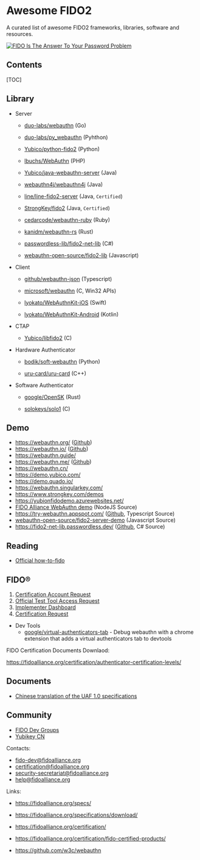 # Awesome FIDO2
A curated list of awesome FIDO2 frameworks, libraries, software and resources.

[![FIDO Is The Answer To Your Password Problem](https://res.cloudinary.com/marcomontalbano/image/upload/v1659085297/video_to_markdown/images/youtube--SgE5VnMTluQ-c05b58ac6eb4c4700831b2b3070cd403.jpg)](https://www.youtube.com/watch?v=SgE5VnMTluQ "FIDO Is The Answer To Your Password Problem")

## Contents

[TOC]

## Library

* Server

  * [duo-labs/webauthn](https://github.com/duo-labs/webauthn) (Go)

  * [duo-labs/py_webauthn](https://github.com/duo-labs/py_webauthn) (Pyhthon)

  * [Yubico/python-fido2](https://github.com/Yubico/python-fido2) (Python)

  * [lbuchs/WebAuthn](https://github.com/lbuchs/WebAuthn) (PHP)

  * [Yubico/java-webauthn-server](https://github.com/Yubico/java-webauthn-server) (Java)

  * [webauthn4j/webauthn4j](https://github.com/webauthn4j/webauthn4j) (Java)

  * [line/line-fido2-server](https://github.com/line/line-fido2-server) (Java, `Certified`)

  * [StrongKey/fido2](https://github.com/StrongKey/fido2) (Java, `Certified`)

  * [cedarcode/webauthn-ruby](https://github.com/cedarcode/webauthn-ruby) (Ruby)

  * [kanidm/webauthn-rs](https://github.com/kanidm/webauthn-rs) (Rust)

  * [passwordless-lib/fido2-net-lib](https://github.com/passwordless-lib/fido2-net-lib) (C#)

  * [webauthn-open-source/fido2-lib](https://github.com/webauthn-open-source/fido2-lib) (Javascript)

* Client

  * [github/webauthn-json](https://github.com/github/webauthn-json) (Typescript)

  * [microsoft/webauthn](https://github.com/microsoft/webauthn) (C, Win32 APIs)

  * [lyokato/WebAuthnKit-iOS](https://github.com/lyokato/WebAuthnKit-iOS) (Swift)

  * [lyokato/WebAuthnKit-Android](https://github.com/lyokato/WebAuthnKit-Android) (Kotlin)

* CTAP
  * [Yubico/libfido2](https://github.com/Yubico/libfido2) (C)

* Hardware Authenticator

  * [bodik/soft-webauthn](https://github.com/bodik/soft-webauthn) (Python)

  * [uru-card/uru-card](https://github.com/uru-card/uru-card) (C++)

* Software Authenticator

  * [google/OpenSK](https://github.com/google/OpenSK) (Rust)

  * [solokeys/solo1](https://github.com/solokeys/solo1) (C)

## Demo

* https://webauthn.org/ ([Github](https://github.com/apowers313/fido2-server-demo/))
* https://webauthn.io/ ([Github](https://github.com/duo-labs/webauthn))
* https://webauthn.guide/
* https://webauthn.me/ ([Github](https://github.com/auth0/webauthn.me))
* https://webauthn.cn/
* https://demo.yubico.com/
* https://demo.quado.io/
* https://webauthn.singularkey.com/
* https://www.strongkey.com/demos
* https://yubionfidodemo.azurewebsites.net/
* [FIDO Alliance WebAuthn demo](https://github.com/fido-alliance/webauthn-demo) (NodeJS Source)
* https://try-webauthn.appspot.com/ ([Github](https://github.com/google/webauthndemo), Typescript Source)
* [webauthn-open-source/fido2-server-demo](https://github.com/webauthn-open-source/fido2-server-demo) (Javascript Source)
* https://fido2-net-lib.passwordless.dev/ ([Github](https://github.com/passwordless-lib/fido2-net-lib), C# Source)

## Reading

* [Official how-to-fido](https://fido-alliance.github.io/how-to-fido/HowToFIDO.html)

## FIDO®

1. [Certification Account Request](https://fidoalliance.org/certification/functional-certification/certification-account-request/)
2. [Official Test Tool Access Request](https://fidoalliance.org/test-tool-access-request/)
3. [Implementer Dashboard](https://fidoalliance.org/certification/functional-certification/implementer-dashboard)
4. [Certification Request](https://fidoalliance.org/certification-request/)



* Dev Tools
  * [google/virtual-authenticators-tab](https://github.com/google/virtual-authenticators-tab) - Debug webauthn with a chrome extension that adds a virtual authenticators tab to devtools

FIDO Certification Documents Downlaod:

https://fidoalliance.org/certification/authenticator-certification-levels/

## Documents

* [Chinese translation of the UAF 1.0 specifications](https://fidoalliance.org/specs/fido-uaf-v1.0-ps-20141208-cn.zip)

## Community

* [FIDO Dev Groups](https://groups.google.com/a/fidoalliance.org/d/forum/fido-dev)
* [Yubikey CN](https://yubikey.cn)

Contacts:

* [fido-dev@fidoalliance.org](https://groups.google.com/a/fidoalliance.org/forum/#!forum/fido-dev)
* [certification@fidoalliance.org](mailto:certification@fidoalliance.org)
* [security-secretariat@fidoalliance.org](mailto:security-secretariat@fidoalliance.org)
* [help@fidoalliance.org](mailto:help@fidoalliance.org)

Links:

* https://fidoalliance.org/specs/
* https://fidoalliance.org/specifications/download/
* https://fidoalliance.org/certification/
* https://fidoalliance.org/certification/fido-certified-products/



* https://github.com/w3c/webauthn

